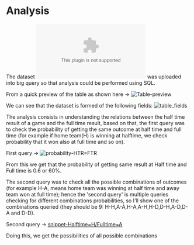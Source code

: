 # Analysis

The dataset ![premier-league-2018/2019](https://gitlab.com/computational1/my_portfolio/-/blob/main/Case%20study:%20Premier%20league%202018-2019/Dataset/files/soccer18-19.csv) was uploaded into big query so that analysis could be performed using SQL.

From a quick preview of the table as shown here -> ![Table-preview](https://gitlab.com/computational1/my_portfolio/-/blob/main/Case%20study:%20Premier%20league%202018-2019/Images/visualizations/preview_table.png)

We can see that the dataset is formed of the following fields: ![table_fields](https://gitlab.com/computational1/my_portfolio/-/blob/main/Case%20study:%20Premier%20league%202018-2019/Images/visualizations/Fields_of_Table.png)

The analysis consists in understanding the relations between the half time result of a game and the full time result, based on that, the first query was to check the probability of getting the same outcome at half time and full time (for example if home team(H) is winning at halftime, we check probability that it won also at full time and so on).

First query -> ![probability-HTR=FTR](https://gitlab.com/computational1/my_portfolio/-/blob/main/Case%20study:%20Premier%20league%202018-2019/Images/visualizations/prob_FTR_HTR.png)

From this we get that the probability of getting same result at Half time and Full time is 0.6 or 60%.

The second query was to check all the possible combinations of outcomes (for example H-A, means home team was winning at half time and away team won at full time); hence the 'second query' is multiple queries checking for different combinations probabilities, so I'll show one of the combinations queried (they should be 9: H-H,A-A,H-A,A-H,H-D,D-H,A-D,D-A and D-D).

Second query -> [snippet-Halftime=H/Fulltime=A](https://gitlab.com/computational1/my_portfolio/-/blob/main/Case%20study:%20Premier%20league%202018-2019/Images/visualizations/HTR_H_FTR_A.png)

Doing this, we get the possibilities of all possible combinations

